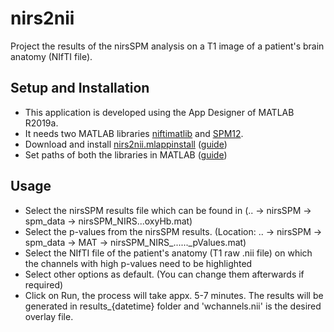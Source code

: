 # nirs2nii
Project the results of the nirsSPM analysis on a T1 image of a patient's brain anatomy (NIfTI file).

## Setup and Installation
* This application is developed using the App Designer of MATLAB R2019a.
* It needs two MATLAB libraries [niftimatlib](https://sourceforge.net/projects/niftilib/files/niftimatlib/niftimatlib-1.2/niftimatlib-1.2.tar.gz/download) and [SPM12](https://www.fil.ion.ucl.ac.uk/spm/software/download).
* Download and install [nirs2nii.mlappinstall](https://github.com/neelpatel224/nirs2nii/blob/master/nirs2nii.mlappinstall) ([guide](http://www.fluortools.com/misc/install/apps))
* Set paths of both the libraries in MATLAB ([guide](https://in.mathworks.com/help/matlab/matlab_env/add-remove-or-reorder-folders-on-the-search-path.html))

## Usage
* Select the nirsSPM results file which can be found in (.. -> nirsSPM -> spm_data -> nirsSPM_NIRS...oxyHb.mat)
* Select the p-values from the nirsSPM results. (Location: .. -> nirsSPM -> spm_data -> MAT -> nirsSPM_NIRS_......_pValues.mat)
* Select the NIfTI file of the patient's anatomy (T1 raw .nii file) on which the channels with high p-values need to be highlighted
* Select other options as default. (You can change them afterwards if required)
* Click on Run, the process will take appx. 5-7 minutes. The results will be generated in results_{datetime} folder and 'wchannels.nii' is the desired overlay file.
